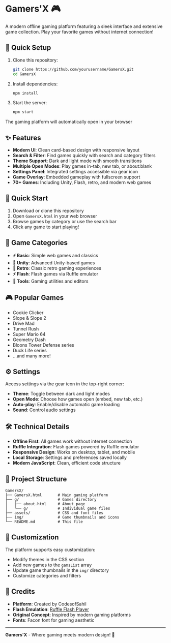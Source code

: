 # Gamers'X 🎮

A modern offline gaming platform featuring a sleek interface and extensive game collection. Play your favorite games without internet connection!

## 🚀 Quick Setup

1. Clone this repository:
   ```bash
   git clone https://github.com/yourusername/GamersX.git
   cd GamersX
   ```

2. Install dependencies:
   ```bash
   npm install
   ```

3. Start the server:
   ```bash
   npm start
   ```

The gaming platform will automatically open in your browser

## ✨ Features

- **Modern UI**: Clean card-based design with responsive layout
- **Search & Filter**: Find games quickly with search and category filters
- **Theme Support**: Dark and light mode with smooth transitions
- **Multiple Open Modes**: Play games in-tab, new tab, or about:blank
- **Settings Panel**: Integrated settings accessible via gear icon
- **Game Overlay**: Embedded gameplay with fullscreen support
- **70+ Games**: Including Unity, Flash, retro, and modern web games

## 🚀 Quick Start

1. Download or clone this repository
2. Open `GamersX.html` in your web browser
3. Browse games by category or use the search bar
4. Click any game to start playing!

## 🎯 Game Categories

- **⚡ Basic**: Simple web games and classics
- **🎯 Unity**: Advanced Unity-based games
- **👾 Retro**: Classic retro gaming experiences
- **⚡ Flash**: Flash games via Ruffle emulator
- **🔧 Tools**: Gaming utilities and editors

## 🎮 Popular Games

- Cookie Clicker
- Slope & Slope 2
- Drive Mad
- Tunnel Rush
- Super Mario 64
- Geometry Dash
- Bloons Tower Defense series
- Duck Life series
- ...and many more!

## ⚙️ Settings

Access settings via the gear icon in the top-right corner:
- **Theme**: Toggle between dark and light modes
- **Open Mode**: Choose how games open (embed, new tab, etc.)
- **Auto-play**: Enable/disable automatic game loading
- **Sound**: Control audio settings

## 🛠️ Technical Details

- **Offline First**: All games work without internet connection
- **Ruffle Integration**: Flash games powered by Ruffle emulator
- **Responsive Design**: Works on desktop, tablet, and mobile
- **Local Storage**: Settings and preferences saved locally
- **Modern JavaScript**: Clean, efficient code structure

## 📁 Project Structure

```
GamersX/
├── GamersX.html       # Main gaming platform
├── g/                 # Games directory
│   ├── about.html     # About page
│   └── g/             # Individual game files
├── assets/            # CSS and font files
├── img/               # Game thumbnails and icons
└── README.md          # This file
```

## 🎨 Customization

The platform supports easy customization:
- Modify themes in the CSS section
- Add new games to the `gamsList` array
- Update game thumbnails in the `img/` directory
- Customize categories and filters

## 🤝 Credits

- **Platform**: Created by CodesofSahil
- **Flash Emulation**: [Ruffle Flash Player](https://ruffle.rs)
- **Original Concept**: Inspired by modern gaming platforms
- **Fonts**: Facon font for gaming aesthetic

---

**Gamers'X** - Where gaming meets modern design! 🚀